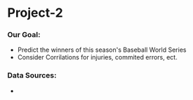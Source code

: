 # Project-2

### Our Goal: 
- Predict the winners of this season's Baseball World Series 
- Consider Corrilations for injuries, commited errors, ect.

### Data Sources: 
- 
